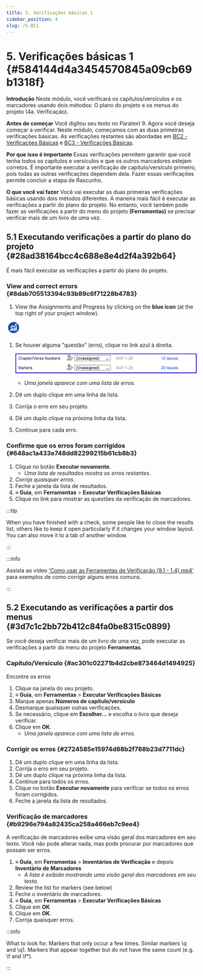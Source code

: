 ```yaml
---
title: 5. Verificações básicas 1
sidebar_position: 4
slug: /5.BC1
---
```




# 5. Verificações básicas 1 {#584144d4a3454570845a09cb69b1318f}


**Introdução**  Neste módulo, você verificará os capítulos/versículos e os marcadores usando dois métodos: O plano do projeto e os menus do projeto (4a. Verificação).


**Antes de começar**  Você digitou seu texto no Paratext 9. Agora você deseja começar a verificar. Neste módulo, começamos com as duas primeiras verificações básicas. As verificações restantes são abordadas em [BC2 - Verificações Básicas](../03-Stage-2/12.BC2.md) e [BC3 - Verificações Básicas](../04-Stage-3/19.BC3.md).


**Por que isso é importante**  Essas verificações permitem garantir que você tenha todos os capítulos e versículos e que os outros marcadores estejam corretos. É importante executar a verificação de capítulo/versículo primeiro, pois todas as outras verificações dependem dela. Fazer essas verificações permite concluir a etapa de Rascunho.


**O que você vai fazer**  Você vai executar as duas primeiras verificações básicas usando dois métodos diferentes. A maneira mais fácil é executar as verificações a partir do plano do projeto. No entanto, você também pode fazer as verificações a partir do menu do projeto **(Ferramentas)** se precisar verificar mais de um livro de uma vez.


## 5.1 Executando verificações a partir do plano do projeto {#28ad38164bcc4c688e8e4d2f4a392b64}


É mais fácil executar as verificações a partir do plano do projeto.


### **View and correct errors** {#8dab705513394c93b89c6f71228b4783}


<div class='notion-row'>
<div class='notion-column' style={{width: 'calc((100% - (min(32px, 4vw) * 1)) * 0.5)'}}>

1. View the Assignments and Progress by clicking on the **blue icon** (at the top right of your project window).

</div><div className='notion-spacer'></div>

<div class='notion-column' style={{width: 'calc((100% - (min(32px, 4vw) * 1)) * 0.5)'}}>


![](./1327675855.png)


</div><div className='notion-spacer'></div>
</div>

1. Se houver alguma "questão" (erro), clique no link azul à direita.

    ![](./1439418375.png)

    - *Uma janela aparece com uma lista de erros.*
2. Dê um duplo clique em uma linha da lista.
3. Corrija o erro em seu projeto.
4. Dê um duplo clique na próxima linha da lista.
5. Continue para cada erro.

### **Confirme que os erros foram corrigidos** {#648ac1a433e748dd82299215b61cb8b3}

1. Clique no botão **Executar novamente**.
    - *Uma lista de resultados mostra os erros restantes*.
2. *Corrija quaisquer erros*.
3. Feche a janela da lista de resultados.
4. **≡ Guia**, em **Ferramentas** \> **Executar Verificações Básicas**
5. Clique no link para mostrar as questões da verificação de marcadores.

:::tip

When you have finished with a check, some people like to close the results list, others like to keep it open particularly if it changes your window layout. You can also move it to a tab of another window.

:::




:::info

Assista ao vídeo ['Como usar as Ferramentas de Verificação (9.1 - 1.4).mp4'](https://vimeo.com/461361122) para exemplos de como corrigir alguns erros comuns.

:::




## 5.2 Executando as verificações a partir dos menus {#3d7c1c2bb72b412c84fa0be8315c0899}


Se você deseja verificar mais de um livro de uma vez, pode executar as verificações a partir do menu do projeto **Ferramentas**.


### Capítulo/Versículo {#ac301c02271b4d2cbe873464d1494925}


Encontre os erros

1. Clique na janela do seu projeto.
2. **≡ Guia**, em **Ferramentas** \> **Executar Verificações Básicas**
3. Marque apenas **Números de capítulo/versículo**
4. Desmarque quaisquer outras verificações.
5. Se necessário, clique em **Escolher...** e escolha o livro que deseja verificar.
6. Clique em **OK**.
    - _Uma janela aparece com uma lista de erros._

### Corrigir os erros {#2724585e15974d88b2f788b23d7711dc}

1. Dê um duplo clique em uma linha da lista.
2. Corrija o erro em seu projeto.
3. Dê um duplo clique na próxima linha da lista.
4. Continue para todos os erros.
5. Clique no botão **Executar novamente** para verificar se todos os erros foram corrigidos.
6. Feche a janela da lista de resultados.

### Verificação de marcadores {#b9296e794a82435ca258a466eb7c9ee4}


A verificação de marcadores exibe uma visão geral dos marcadores em seu texto. Você não pode alterar nada, mas pode procurar por marcadores que possam ser erros.

1. **≡ Guia**, em **Ferramentas** \> **Inventários de Verificação** e depois **Inventário de Marcadores**
    - *A lista é exibida mostrando uma visão geral dos marcadores em seu texto*.
2. Review the list for markers (see below)
3. Feche o inventário de marcadores.
4. **≡ Guia**, em **Ferramentas** \> **Executar Verificações Básicas**
5. Clique em **OK**
6. Clique em **OK**.
7. Corrija quaisquer erros.

:::info

What to look for. Markers that only occur a few times. Similar markers \q and \q1. Markers that appear together but do not have the same count (e.g. \f and \f*).

:::



